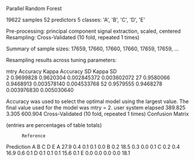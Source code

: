 Parallel Random Forest 

19622 samples
   52 predictors
    5 classes: 'A', 'B', 'C', 'D', 'E' 

Pre-processing: principal component signal extraction, scaled, centered 
Resampling: Cross-Validated (10 fold, repeated 1 times) 

Summary of sample sizes: 17659, 17660, 17660, 17660, 17659, 17659, ... 

Resampling results across tuning parameters:

  mtry  Accuracy   Kappa      Accuracy SD  Kappa SD   
   2    0.9699828  0.9620304  0.002845372  0.003602072
  27    0.9580066  0.9468913  0.003578140  0.004533768
  52    0.9579555  0.9468278  0.003976830  0.005030640

Accuracy was used to select the optimal model using  the largest value.
The final value used for the model was mtry = 2. 
   user  system elapsed 
389.825   3.305 600.904 
Cross-Validated (10 fold, repeated 1 times) Confusion Matrix 

(entries are percentages of table totals)
 
          Reference
Prediction    A    B    C    D    E
         A 27.9  0.4  0.1  0.1  0.0
         B  0.2 18.5  0.3  0.0  0.1
         C  0.2  0.4 16.9  0.6  0.1
         D  0.1  0.1  0.1 15.6  0.1
         E  0.0  0.0  0.0  0.0 18.1


